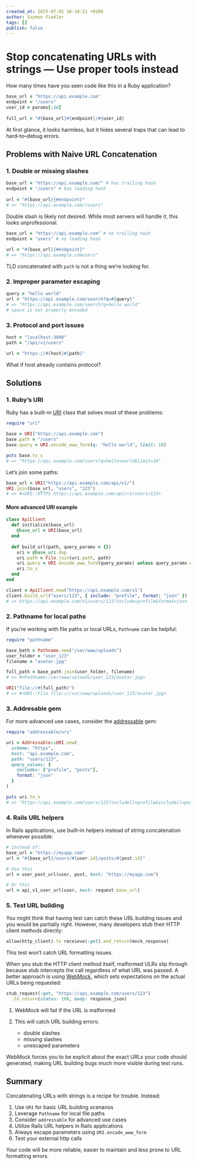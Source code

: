 ```yaml
---
created_at: 2025-07-01 16:10:21 +0200
author: Szymon Fiedler
tags: []
publish: false
---
```


# Stop concatenating URLs with strings — Use proper tools instead

How many times have you seen code like this in a Ruby application?

```ruby
base_url = "https://api.example.com"
endpoint = "/users"
user_id = params[:id]
  
full_url = "#{base_url}#{endpoint}/#{user_id}
```

At first glance, it looks harmless, but it hides several traps that can lead to hard–to–debug errors.

<!-- more -->

## Problems with Naive URL Concatenation
### 1. Double or missing slashes

```ruby
base_url = "https://api.example.com/" # has trailing hash
endpoint = "/users" # has leading hash
  
url = "#{base_url}{#endpoint}"
# => "https://api.example.com//users"
```

Double slash is likely not desired. While most servers will handle it, this looks unprofessional.

```ruby
base_url = "https://api.example.com" # no trailing hash
endpoint = "users" # no leading hash
  
url = "#{base_url}{#endpoint}"
# => "https://api.example.comusers"
```

TLD concatenated with `path` is not a thing we’re looking for.

### 2. Improper parameter escaping

```ruby
query = "hello world"
url = "https://api.example.com/search?q=#{query}"
# => "https://api.example.com/search?q=hello world"
# space is not properly encoded
```

### 3. Protocol and port issues

```ruby
host = "localhost:3000"
path = "/api/v1/users"

url = "https://#{host}#{path}"
```

What if host already contains protocol?

## Solutions
### 1. Ruby’s URI

Ruby has a built–in [URI](https://docs.ruby-lang.org/en/master/URI.html) class that solves most of these problems:

```ruby
require "uri"

base = URI("https://api.example.com")
base.path = "/users"
base.query = URI.encode_www_form(q: "hello world", limit: 10)

puts base.to_s
# => "https://api.example.com/users?q=hello+world&limit=10"
```

Let’s join some paths:

```ruby
base_url = URI("https://api.example.com/api/v1/")
URI.join(base_url, "users", "123")
# => #<URI::HTTPS https://api.example.com/api/v1/users/123>
```

#### More advanced URI example

```ruby
class ApiClient
  def initialize(base_url)
    @base_url = URI(base_url)
  end
  
  def build_url(path, query_params = {})
    uri = @base_uri.dup
    uri.path = File.join(uri.path, path)
    uri.query = URI.encode_www_form(query_params) unless query_params.empty?
    uri.to_s
  end
end

client = ApiClient.new("https://api.example.com/v1")
client.build_url("users/123", { include: "profile", format: "json" })
# => https://api.example.com/v1/users/123?include=profile&format=json
```

### 2. Pathname for local paths

If you’re working with file paths or local URLs, `Pathname` can be helpful:

```ruby
require "pathname"

base_bath = Pathname.new("/var/www/uploads")
user_folder = "user_123"
filename = "avatar.jpg"

full_path = base_path.join(user_folder, filename)
# => #<Pathname:/var/www/uploads/user_123/avatar.jpg>

URI("file://#{full_path}")
# => #<URI::File file:///var/www/uploads/user_123/avatar.jpg>
```

### 3. Addresable gem

For more advanced use cases, consider the [addressable](https://github.com/sporkmonger/addressable) gem:

```ruby
require "addressable/uri"

uri = Addressable::URI.new(
  scheme: "https",
  host: "api.example.com",
  path: "users/123",
  query_values: {
    includes: ["profile", "posts"],
    format: "json"
  }
)

puts uri.to_s
# => "https://api.example.com/users/123?include[]=profile&include[]=posts&format=json"
```

### 4. Rails URL helpers

In Rails applications, use built–in helpers instead of string concatenation whenever possible:

```ruby
# Instead of:
base_url = "https://myapp.com"
url = "#{base_url}/users/#{user.id}/posts/#{post.id}"

# Use this
url = user_post_url(user, post, host: "https://myapp.com")

# Or this
url = api_v1_user_url(user, host: request.base_url)
```

### 5. Test URL building 

You might think that having test can catch these URL building issues and you would be partially right. However, many developers stub their HTTP client methods directly:

```ruby
allow(http_client).to receieve(:get).and_return(mock_response)
```

This test won’t catch URL formatting issues.

When you stub the HTTP client method itself, malformed ULRs slip through because stub intercepts the call regardless of what URL was passed. A better approach is using [WebMock](https://github.com/bblimke/webmock), which sets expectations on the actual URLs being requested:

```ruby
stub_request(:get, "https://api.example.com/users/123")
  .to_return(status: 200, body: response_json)
```

1. WebMock will fail if the URL is malformed
2. This will catch URL building errors:

	* double slashes
	* missing slashes
	* unescaped parameters

WebMock forces you to be explicit about the exact URLs your code should generated, making URL building bugs much more visible during test runs.

## Summary

Concatenating URLs with strings is a recipe for trouble. Instead:

1. Use `URI` for basic URL building scenarios
2. Leverage `Pathname` for local file paths
3. Consider `addressable` for advanced use cases
4. Utilize Rails URL helpers in Rails applications
5. Always escape parameters using `URI.encode_www_form`
6. Test your external http calls 

Your code will be more reliable, easier to maintain and less prone to URL formatting errors.